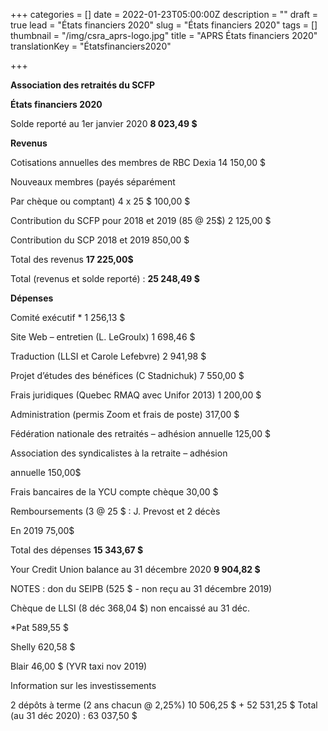 +++
categories = []
date = 2022-01-23T05:00:00Z
description = ""
draft = true
lead = "États financiers 2020"
slug = "États financiers 2020"
tags = []
thumbnail = "/img/csra_aprs-logo.jpg"
title = "APRS États financiers 2020"
translationKey = "Étatsfinanciers2020"

+++

**Association des retraités du SCFP**

**États financiers 2020**

Solde reporté au 1er janvier 2020 **8 023,49 $**

**Revenus**

Cotisations annuelles des membres de RBC Dexia 14 150,00 $

Nouveaux membres (payés séparément

Par chèque ou comptant) 4 x 25 $ 100,00 $

Contribution du SCFP pour 2018 et 2019 (85 @ 25$) 2 125,00 $

Contribution du SCP 2018 et 2019 850,00 $

Total des revenus **17 225,00$**

Total (revenus et solde reporté) : **25 248,49 $**

**Dépenses**

Comité exécutif * 1 256,13 $

Site Web – entretien (L. LeGroulx) 1 698,46 $

Traduction (LLSI et Carole Lefebvre) 2 941,98 $

Projet d’études des bénéfices (C Stadnichuk) 7 550,00 $

Frais juridiques (Quebec RMAQ avec Unifor 2013) 1 200,00 $

Administration (permis Zoom et frais de poste) 317,00 $

Fédération nationale des retraités – adhésion annuelle 125,00 $

Association des syndicalistes à la retraite – adhésion

annuelle 150,00$

Frais bancaires de la YCU compte chèque 30,00 $

Remboursements (3 @ 25 $ : J. Prevost et 2 décès

En 2019 75,00$

Total des dépenses **15 343,67 $**

Your Credit Union balance au 31 décembre 2020 **9 904,82 $**

NOTES : don du SEIPB (525 $ - non reçu au 31 décembre 2019)

Chèque de LLSI (8 déc 368,04 $) non encaissé au 31 déc.

\*Pat 589,55 $

Shelly 620,58 $

Blair 46,00 $ (YVR taxi nov 2019)

Information sur les investissements

2 dépôts à terme (2 ans chacun @ 2,25%) 10 506,25 $ + 52 531,25 $ Total (au 31 déc 2020) : 63 037,50 $